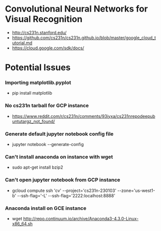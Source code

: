 # Convolutional Neural Networks for Visual Recognition
* http://cs231n.stanford.edu/
* https://github.com/cs231n/cs231n.github.io/blob/master/google_cloud_tutorial.md
* https://cloud.google.com/sdk/docs/

# Potential Issues
### Importing matplotlib.pyplot
* pip install matplotlib

### No cs231n tarball for GCP instance
* https://www.reddit.com/r/cs231n/comments/93iyxa/cs231nrepodeepubuntutargz_not_found/

### Generate default jupyter notebook config file
* jupyter notebook --generate-config

### Can't install anaconda on instance with wget
* sudo apt-get install bzip2

### Can't open jupyter notebook from GCP instance
* gcloud compute ssh 'cv' --project='cs231n-230103' --zone='us-west1-b' --ssh-flag='-L' --ssh-flag='2222:localhost:8888'

### Anaconda install on GCE instance
* wget http://repo.continuum.io/archive/Anaconda3-4.3.0-Linux-x86_64.sh
